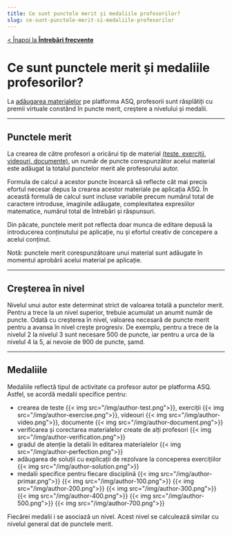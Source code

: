 ```yaml
---
title: Ce sunt punctele merit și medaliile profesorilor?
slug: ce-sunt-punctele-merit-si-medaliile-profesorilor
---
```

[< Înapoi la **Întrebări frecvente**](/intrebari-frecvente/)

# Ce sunt punctele merit și medaliile profesorilor?

La [adăugarea materialelor](/creare-materiale/) pe platforma ASQ, profesorii sunt răsplătiți cu premii virtuale constând în puncte merit, creștere a nivelului și medalii.

---

## Punctele merit

La crearea de către profesori a oricărui tip de material [(teste, exerciții, videouri, documente)](/exercitii-teste-videouri/), un număr de puncte corespunzător acelui material este adăugat la totalul punctelor merit ale profesorului autor.

Formula de calcul a acestor puncte încearcă să reflecte cât mai precis efortul necesar depus la crearea acestor materiale pe aplicația ASQ. În această formulă de calcul sunt incluse variabile precum numărul total de caractere introduse, imaginile adăugate, complexitatea expresiilor matematice, numărul total de întrebări și răspunsuri.

Din păcate, punctele merit pot reflecta doar munca de editare depusă la introducerea conținutului pe aplicație, nu și efortul creativ de concepere a acelui conținut.

Notă: punctele merit corespunzătoare unui material sunt adăugate în momentul aprobării acelui material pe aplicație.

---

## Creșterea în nivel

Nivelul unui autor este determinat strict de valoarea totală a punctelor merit. Pentru a trece la un nivel superior, trebuie acumulat un anumit număr de puncte. Odată cu creșterea în nivel, valoarea necesară de puncte merit pentru a avansa în nivel crește progresiv. De exemplu, pentru a trece de la nivelul 2 la nivelul 3 sunt necesare 500 de puncte, iar pentru a urca de la nivelul 4 la 5, ai nevoie de 900 de puncte, șamd.

---

## Medaliile

Medaliile reflectă tipul de activitate ca profesor autor pe platforma ASQ. Astfel, se acordă medalii specifice pentru:
* crearea de teste {{< img src="/img/author-test.png">}}, exerciții {{< img src="/img/author-exercise.png">}}, videouri {{< img src="/img/author-video.png">}}, documente {{< img src="/img/author-document.png">}}
* verificarea și corectarea materialelor create de alți profesori {{< img src="/img/author-verification.png">}}
* gradul de atenție la detalii în editarea materialelor {{< img src="/img/author-perfection.png">}}
* adăugarea de soluții cu explicații de rezolvare la conceperea exercițiilor {{< img src="/img/author-solution.png">}}
* medalii specifice pentru fiecare disciplină {{< img src="/img/author-primar.png">}} {{< img src="/img/author-100.png">}} {{< img src="/img/author-200.png">}} {{< img src="/img/author-300.png">}} {{< img src="/img/author-400.png">}} {{< img src="/img/author-500.png">}} {{< img src="/img/author-700.png">}}

Fiecărei medalii i se asociază un nivel. Acest nivel se calculează similar cu nivelul general dat de punctele merit.